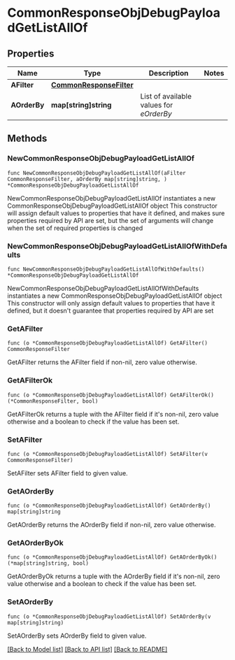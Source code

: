 # CommonResponseObjDebugPayloadGetListAllOf

## Properties

Name | Type | Description | Notes
------------ | ------------- | ------------- | -------------
**AFilter** | [**CommonResponseFilter**](CommonResponseFilter.md) |  | 
**AOrderBy** | **map[string]string** | List of available values for *eOrderBy* | 

## Methods

### NewCommonResponseObjDebugPayloadGetListAllOf

`func NewCommonResponseObjDebugPayloadGetListAllOf(aFilter CommonResponseFilter, aOrderBy map[string]string, ) *CommonResponseObjDebugPayloadGetListAllOf`

NewCommonResponseObjDebugPayloadGetListAllOf instantiates a new CommonResponseObjDebugPayloadGetListAllOf object
This constructor will assign default values to properties that have it defined,
and makes sure properties required by API are set, but the set of arguments
will change when the set of required properties is changed

### NewCommonResponseObjDebugPayloadGetListAllOfWithDefaults

`func NewCommonResponseObjDebugPayloadGetListAllOfWithDefaults() *CommonResponseObjDebugPayloadGetListAllOf`

NewCommonResponseObjDebugPayloadGetListAllOfWithDefaults instantiates a new CommonResponseObjDebugPayloadGetListAllOf object
This constructor will only assign default values to properties that have it defined,
but it doesn't guarantee that properties required by API are set

### GetAFilter

`func (o *CommonResponseObjDebugPayloadGetListAllOf) GetAFilter() CommonResponseFilter`

GetAFilter returns the AFilter field if non-nil, zero value otherwise.

### GetAFilterOk

`func (o *CommonResponseObjDebugPayloadGetListAllOf) GetAFilterOk() (*CommonResponseFilter, bool)`

GetAFilterOk returns a tuple with the AFilter field if it's non-nil, zero value otherwise
and a boolean to check if the value has been set.

### SetAFilter

`func (o *CommonResponseObjDebugPayloadGetListAllOf) SetAFilter(v CommonResponseFilter)`

SetAFilter sets AFilter field to given value.


### GetAOrderBy

`func (o *CommonResponseObjDebugPayloadGetListAllOf) GetAOrderBy() map[string]string`

GetAOrderBy returns the AOrderBy field if non-nil, zero value otherwise.

### GetAOrderByOk

`func (o *CommonResponseObjDebugPayloadGetListAllOf) GetAOrderByOk() (*map[string]string, bool)`

GetAOrderByOk returns a tuple with the AOrderBy field if it's non-nil, zero value otherwise
and a boolean to check if the value has been set.

### SetAOrderBy

`func (o *CommonResponseObjDebugPayloadGetListAllOf) SetAOrderBy(v map[string]string)`

SetAOrderBy sets AOrderBy field to given value.



[[Back to Model list]](../README.md#documentation-for-models) [[Back to API list]](../README.md#documentation-for-api-endpoints) [[Back to README]](../README.md)


